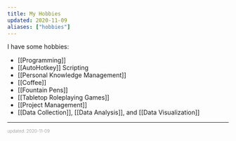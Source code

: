 ```yaml
---
title: My Hobbies
updated: 2020-11-09
aliases: ["hobbies"]
---
```


I have some hobbies:

- [[Programming]]
- [[AutoHotkey]] Scripting
- [[Personal Knowledge Management]]
- [[Coffee]]
- [[Fountain Pens]]
- [[Tabletop Roleplaying Games]]
- [[Project Management]]
- [[Data Collection]], [[Data Analysis]], and [[Data Visualization]]

---

<sup><sub><font color="#a6a6a6">updated: 2020-11-09</font></sub></sup>
